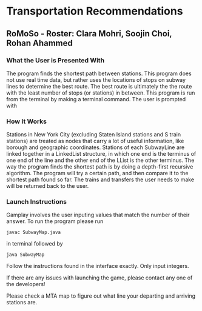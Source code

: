 # Transportation Recommendations
## RoMoSo - Roster: Clara Mohri, Soojin Choi, Rohan Ahammed
### What the User is Presented With
The program finds the shortest path between stations. This program does not use real time data, but rather uses the locations of stops on subway lines to determine the best route. The best route is ultimately the the route with the least number of stops (or stations)  in between. This program is run from the terminal by making a terminal command. The user is prompted with 
### How It Works
Stations in New York City (excluding Staten Island stations and S train stations) are treated as nodes that carry a lot of useful information, like borough and geographic coordinates. Stations of each SubwayLine are linked together in a LinkedList structure, in which one end is the terminus of one end of the line and the other end of the LList is the other terminus. The way the program finds the shortest path is by doing a depth-first recursive algorithm. The program will try a certain path,  and then compare it to the shortest path found so far. The trains and transfers the user needs to make will be returned back to the user.
### Launch Instructions

Gamplay involves the user inputing values that match the number of their answer. To run the program  please run 
```
javac SubwayMap.java 
```
in terminal followed by
```
java SubwayMap
```
Follow the instructions found in the interface exactly. Only input integers.

If there are any issues with launching the game, please contact any one of the developers!

Please check a MTA map to figure out what line your departing and arriving stations are. 
